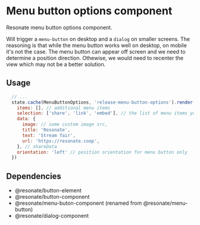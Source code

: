 # Menu button options component

Resonate menu button options component.

Will trigger a `menu-button` on desktop and a `dialog` on smaller screens. The reasoning is that while the menu button works well on desktop, on mobile it's not the case. The menu button can appear off screen and we need to determine a position direction. Othewise, we would need to recenter the view which may not be a better solution.

## Usage

```js
  // ...
  state.cache(MenuButtonOptions, 'release-menu-button-options').render({
    items: [], // additional menu items
    selection: ['share', 'link', 'embed'], // the list of menu items you want
    data: {
      image: // some custom image src,
      title: 'Resonate',
      text: 'Stream fair',
      url: 'https://resonate.coop',
    }, // shareData
    orientation: 'left' // position orientation for menu button only
  })
```

## Dependencies

- @resonate/button-element
- @resonate/button-component
- @resonate/menu-buton-component (renamed from @resonate/menu-button)
- @resonate/dialog-component 
